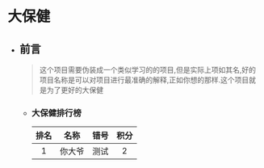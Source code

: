 # 大保健
+ ## 前言
    > 这个项目需要伪装成一个类似学习的的项目,但是实际上项如其名,好的项目名称是可以对项目进行最准确的解释,正如你想的那样.这个项目就是为了更好的大保健
    - ### 大保健排行榜 
        | 排名 | 名称 | 错号 | 积分 |
        | :-: | :-: | :-: | :-: |
        | 1 | 你大爷 | 测试 | 2 |
